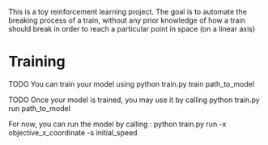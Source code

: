 This is a toy reinforcement learning project. 
The goal is to automate the breaking process of a train, without any prior knowledge of how a train should break in order to reach a particular point in space (on a linear axis)

# Training

TODO
You can train your model using
    python train.py train path_to_model

TODO
Once your model is trained, you may use it by calling
    python train.py run path_to_model
    
For now, you can run the model by calling :
    python train.py run -x objective_x_coordinate -s initial_speed
